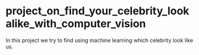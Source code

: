 # project_on_find_your_celebrity_lookalike_with_computer_vision
In this project we try to find using machine learning which celebrity look like us.
